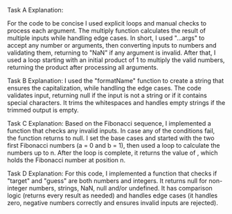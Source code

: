 Task A Explanation:

For the code to be concise I used explicit loops and manual checks to process each argument. The multiply function calculates the result of multiple inputs while handling edge cases. In short, I used "...args" to accept any number or arguments, then converting inputs to numbers and validating them, returning to "NaN" if any argument is invalid. After that, I used a loop starting with an initial product of 1 to multiply the valid numbers, returning the product after processing all arguments.

Task B Explanation:
I used the "formatName" function to create a string that ensures the capitalization, while handling the edge cases. The code validates input, returning null if the input is not a string or if it contains special characters. It trims the whitespaces and handles empty strings if the trimmed output is empty.

Task C Explanation:
Based on the Fibonacci sequence, I implemented a function that checks any invalid inputs. In case any of the conditions fail, the function returns to null. I set the base cases and started with the two first Fibonacci numbers (a = 0 and b = 1), then used a loop to calculate the numbers up to n. After the loop is complete, it returns the value of , which holds the Fibonacci number at position n.

Task D Explanation:
For this code, I implemented a function that checks if "target" and "guess" are both numbers and integers. It returns null for non-integer numbers, strings, NaN, null and/or undefined. It has comparison logic (returns every result as needed) and handles edge cases (it handles zero, negative numbers correctly and ensures invalid inputs are rejected).